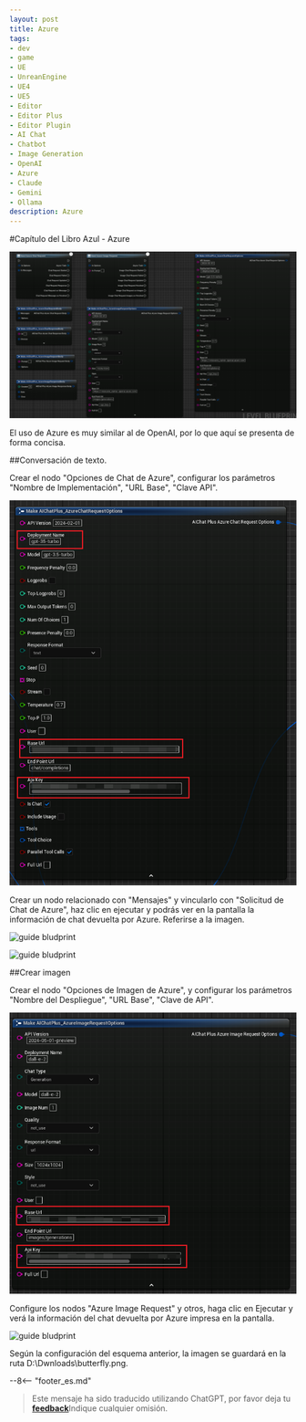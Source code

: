 ```yaml
---
layout: post
title: Azure
tags:
- dev
- game
- UE
- UnreanEngine
- UE4
- UE5
- Editor
- Editor Plus
- Editor Plugin
- AI Chat
- Chatbot
- Image Generation
- OpenAI
- Azure
- Claude
- Gemini
- Ollama
description: Azure
---
```


<meta property="og:title" content="UE 插件 AIChatPlus 使用说明 - 蓝图篇 - Azure" />

#Capítulo del Libro Azul - Azure

![blueprint](assets/img/2024-ue-aichatplus/usage/blueprint/azure_all.png)

El uso de Azure es muy similar al de OpenAI, por lo que aquí se presenta de forma concisa.

##Conversación de texto.

Crear el nodo "Opciones de Chat de Azure", configurar los parámetros "Nombre de Implementación", "URL Base", "Clave API".

![guide bludprint](assets/img/2024-ue-aichatplus/usage/blueprint/azure_chat_1.png)

Crear un nodo relacionado con "Mensajes" y vincularlo con "Solicitud de Chat de Azure", haz clic en ejecutar y podrás ver en la pantalla la información de chat devuelta por Azure. Referirse a la imagen.

![guide bludprint](assets/img/2024-ue-aichatplus/guide_azure_blueprint_chat_1.png)

![guide bludprint](assets/img/2024-ue-aichatplus/guide_azure_blueprint_chat_2.png)

##Crear imagen

Crear el nodo "Opciones de Imagen de Azure", y configurar los parámetros "Nombre del Despliegue", "URL Base", "Clave de API".

![guide bludprint](assets/img/2024-ue-aichatplus/usage/blueprint/azure_image_1.png)

Configure los nodos "Azure Image Request" y otros, haga clic en Ejecutar y verá la información del chat devuelta por Azure impresa en la pantalla.

![guide bludprint](assets/img/2024-ue-aichatplus/guide_azure_blueprint_image_1.png)

Según la configuración del esquema anterior, la imagen se guardará en la ruta D:\Dwnloads\butterfly.png.

--8<-- "footer_es.md"


> Este mensaje ha sido traducido utilizando ChatGPT, por favor deja tu [**feedback**](https://github.com/disenone/wiki_blog/issues/new)Indique cualquier omisión. 
